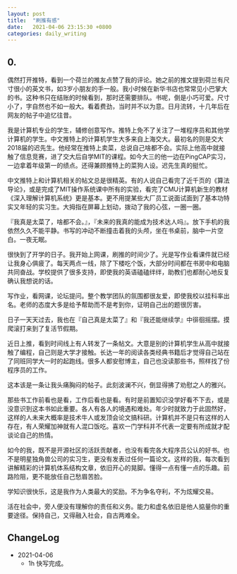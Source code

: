 ```yaml
---
layout: post
title:  "刷推有感"
date:   2021-04-06 23:15:30 +0800
categories: daily_writing
---
```

## 0.

偶然打开推特，看到一个荷兰的推友点赞了我的评论。她之前的推文提到荷兰有尺寸很小的英文书，如3岁小朋友的手一般。我小时候在新华书店也常常见小巴掌大的书。这种书只在结账的时候看到，那时还需要排队。书呢，倒是小巧可爱。尺寸小了，字自然也不如一般大。看着费劲，当时并不以为意。日月流转，十几年后在网友的帖子中追忆往昔。

我是计算机专业的学生，辅修创意写作。推特上免不了关注了一堆程序员和其他学计算机的学生。中文推特上的计算机学生大多来自上海交大。最初名的则是交大2018届的迟先生。他经常在推特上卖菜，总说自己啥都不会。实际上他高中就接触了信息竞赛，进了交大后自学MIT的课程。如今大三的他一边在PingCAP实习，一边拿着年级第一的绩点。还得兼顾推特上的菜狗人设。迟先生真的挺忙。

中文推特上和计算机相关的帖文总是很精英。有的人说自己看完了近千页的《算法导论》，或是完成了MIT操作系统课中所有的实验，看完了CMU计算机新生的教材《深入理解计算机系统》更是基本。更不用提某些大厂员工说面试面到了基本功特实又年轻的实习生。大拇指在屏幕上划动，拨动了我的心弦，一圈一圈。

『我真是太菜了，啥都不会。』，『未来的我真的能成为技术达人吗』。放下手机的我依然久久不能平静。书写的冲动不断撞击着我的头颅，坐在书桌前，脑中一片空白。一夜无眠。

很快到了开学的日子。我开始上网课，刷推的时间少了。光是写作业看课件就已经让我身心俱疲了。每天两点一线，除了下楼吃个饭，大部分时间都在书房中和电脑共同奋战。学校提供了很多支持，即使我的英语磕磕绊绊，助教们也都耐心地反复确认我想说的话。

写作业，看网课，论坛提问。整个教学团队的氛围都很友爱，即使我校以挂科率出名。老师的态度大多是给予帮助而不是考到你，证明自己出的题很厉害。

日子一天天过去，我也在『自己真是太菜了』和『我还能继续学』中徘徊摇摆。摸爬滚打来到了复活节假期。

近日上推，看到时间线上有人转发了一条帖文。大意是别的计算机学生从高中就接触了编程，自己则是大学才接触。长达一年的阅读各类经典书籍后才觉得自己站在了同班同学大一时的起跑线。很多人都安慰博主，自己也没读那些书，照样找了份程序员的工作。

这本该是一条让我头痛胸闷的帖子。此刻波澜不兴，倒显得拂了劝慰之人的雅兴。

那些书工作前看也是看，工作后看也是看。有时是前置知识没学好看不下去，或是没意识到这本书如此重要。各人有各人的境遇和难处。年少时就致力于此固然好，这样的人未来大概率是技术牛人或发顶会论文搞科研。计算机并不是只有这样的人存在，有人荣耀加神就有人混口饭吃。喜欢一门学科并不代表一定要有所成就才配谈论自己的热情。

如今的我，既不是开源社区的活跃贡献者，也没有看完各大程序员公认的好书。也不是明星独角兽公司的实习生，更没有发表过任何一篇论文。这样的我，每次看到讲解精彩的计算机体系结构文章，依旧开心的晃脚。懂得一点有懂一点的乐趣。前路险阻，更不能放任自己愁眉苦脸。

学知识很快乐，这是我作为人类最大的奖励。不为争名夺利，不为炫耀交易。

活在社会中，旁人便没有理解你的责任和义务。能力和虚名依旧是他人掂量你的重要途径。保持自己，又得融入社会，自古两难全。

## ChangeLog

- 2021-04-06 
  - 1h 快写完成。